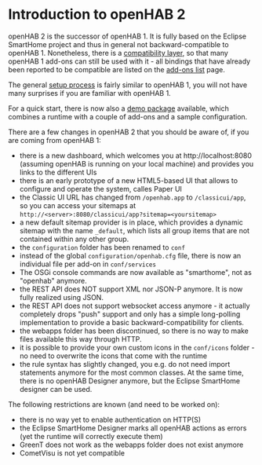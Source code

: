 # Introduction to openHAB 2

openHAB 2 is the successor of openHAB 1. It is fully based on the Eclipse SmartHome project and thus in general not backward-compatible to openHAB 1.
Nonetheless, there is a [compatibility layer](installation/compatibilitylayer.md), so that many openHAB 1 add-ons can still be used with it - all bindings that have already been reported to be compatible are listed on the [add-ons list](addons.md) page.

The general [setup process](installation/runtime.md) is fairly similar to openHAB 1, you will not have many surprises if you are familiar with openHAB 1.

For a quick start, there is now also a [demo package](installation/demo.md) available, which combines a runtime with a couple of add-ons and a sample configuration.

There are a few changes in openHAB 2 that you should be aware of, if you are coming from openHAB 1:
 - there is a new dashboard, which welcomes you at http://localhost:8080 (assuming openHAB is running on your local machine) and provides you links to the different UIs
 - there is an early prototype of a new HTML5-based UI that allows to configure and operate the system, calles Paper UI
 - the Classic UI URL has changed from `/openhab.app` to `/classicui/app`, so you can access your sitemaps at `http://<server>:8080/classicui/app?sitemap=<yoursitemap>`
 - a new default sitemap provider is in place, which provides a dynamic sitemap with the name `_default`, which lists all group items that are not contained within any other group.
 - the `configuration` folder has been renamed to `conf`
 - instead of the global `configuration/openhab.cfg` file, there is now an individual file per add-on in `conf/services`
 - The OSGi console commands are now available as "smarthome", not as "openhab" anymore.
 - the REST API does NOT support XML nor JSON-P anymore. It is now fully realized using JSON.
 - the REST API does not support websocket access anymore - it actually completely drops "push" support and only has a simple long-polling implementation to provide a basic backward-compatibility for clients. 
 - the webapps folder has been discontinued, so there is no way to make files available this way through HTTP.
 - it is possible to provide your own custom icons in the `conf/icons` folder - no need to overwrite the icons that come with the runtime
 - the rule syntax has slightly changed, you e.g. do not need import statements anymore for the most common classes. At the same time, there is no openHAB Designer anymore, but the Eclipse SmartHome designer can be used. 
 
The following restrictions are known (and need to be worked on):
  - there is no way yet to enable authentication on HTTP(S)
  - the Eclipse SmartHome Designer marks all openHAB actions as errors (yet the runtime will correctly execute them)
  - GreenT does not work as the webapps folder does not exist anymore
  - CometVisu is not yet compatible
